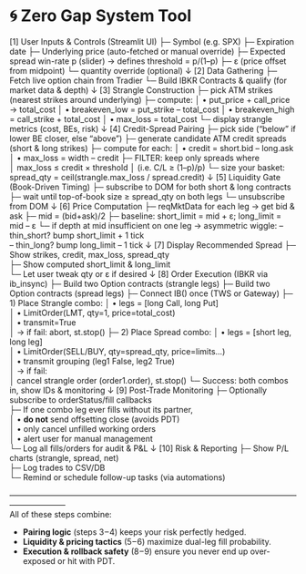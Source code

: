 # 🌀 Zero Gap System Tool

[1] User Inputs & Controls (Streamlit UI)
    ├─ Symbol (e.g. SPX)
    ├─ Expiration date
    ├─ Underlying price (auto-fetched or manual override)
    ├─ Expected spread win-rate p (slider) → defines threshold = p/(1–p)
    ├─ ε (price offset from midpoint)
    └─ quantity override (optional)
      ↓
[2] Data Gathering
    ├─ Fetch live option chain from Tradier
    └─ Build IBKR Contracts & qualify (for market data & depth)
      ↓
[3] Strangle Construction
    ├─ pick ATM strikes (nearest strikes around underlying)
    ├─ compute:
    │    • put_price + call_price → total_cost
    │    • breakeven_low = put_strike – total_cost
    │    • breakeven_high = call_strike + total_cost
    │    • max_loss = total_cost
    └─ display strangle metrics (cost, BEs, risk)
      ↓
[4] Credit-Spread Pairing
    ├─ pick side (“below” if lower BE closer, else “above”)
    ├─ generate candidate ATM credit spreads (short & long strikes)
    ├─ compute for each:
    │    • credit = short.bid – long.ask
    │    • max_loss = width – credit
    ├─ FILTER: keep only spreads where  
    │      max_loss ≤ credit × threshold
    │    (i.e. C/L ≥ (1–p)/p)
    └─ size your basket:  
         spread_qty = ceil(strangle.max_loss / spread.credit)
      ↓
[5] Liquidity Gate (Book-Driven Timing)
    ├─ subscribe to DOM for both short & long contracts
    ├─ wait until top-of-book size ≥ spread_qty on both legs
    └─ unsubscribe from DOM
      ↓
[6] Price Computation
    ├─ reqMktData for each leg → get bid & ask
    ├─ mid = (bid+ask)/2
    ├─ baseline: short_limit = mid + ε; long_limit = mid – ε
    └─ if depth at mid insufficient on one leg → asymmetric wiggle:
         – thin_short? bump short_limit + 1 tick  
         – thin_long?  bump long_limit  – 1 tick
      ↓
[7] Display Recommended Spread
    ├─ Show strikes, credit, max_loss, spread_qty  
    ├─ Show computed short_limit & long_limit  
    └─ Let user tweak qty or ε if desired
      ↓
[8] Order Execution (IBKR via ib_insync)
    ├─ Build two Option contracts (strangle legs)
    ├─ Build two Option contracts (spread legs)
    ├─ Connect IB() once (TWS or Gateway)
    ├─ 1) Place Strangle combo:
    │     • legs = [long Call, long Put]  
    │     • LimitOrder(LMT, qty=1, price=total_cost)  
    │     • transmit=True  
    │     → if fail: abort, st.stop()
    ├─ 2) Place Spread combo:
    │     • legs = [short leg, long leg]  
    │     • LimitOrder(SELL/BUY, qty=spread_qty, price=limits…)  
    │     • transmit grouping (leg1 False, leg2 True)  
    │     → if fail:  
    │          cancel strangle order (order1.order), st.stop()
    └─ Success: both combos in, show IDs & monitoring
      ↓
[9] Post-Trade Monitoring
    ├─ Optionally subscribe to orderStatus/fill callbacks  
    ├─ If one combo leg ever fills without its partner,  
    │    • **do not** send offsetting close (avoids PDT)  
    │    • only cancel unfilled working orders  
    │    • alert user for manual management  
    └─ Log all fills/orders for audit & P&L
      ↓
[10] Risk & Reporting
    ├─ Show P/L charts (strangle, spread, net)  
    ├─ Log trades to CSV/DB  
    └─ Remind or schedule follow-up tasks (via automations)

―――――――――――――――――――――――――――――――――――――――――――  
All of these steps combine:  
- **Pairing logic** (steps 3 – 4) keeps your risk perfectly hedged.  
- **Liquidity & pricing tactics** (5 – 6) maximize dual-leg fill probability.  
- **Execution & rollback safety** (8 – 9) ensure you never end up over-exposed or hit with PDT. 
